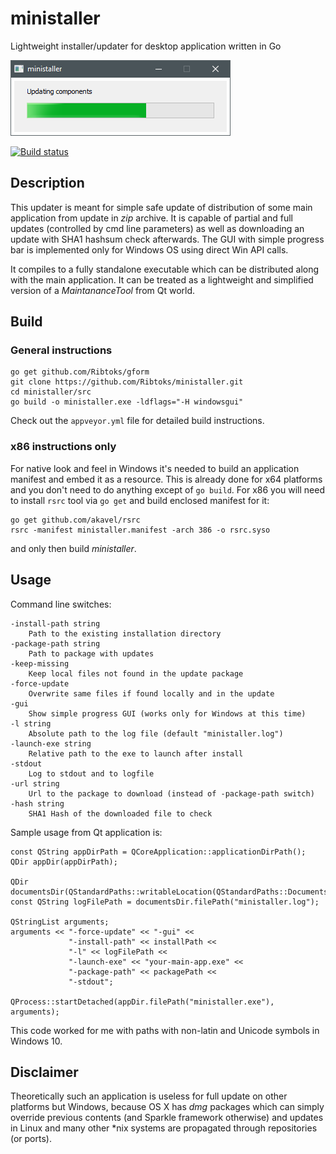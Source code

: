 # ministaller
Lightweight installer/updater for desktop application written in Go

![alt tag](https://raw.githubusercontent.com/Ribtoks/ministaller/master/ministaller.png)

[![Build status](https://ci.appveyor.com/api/projects/status/n32q1fas77p0r90j/branch/master?svg=true)](https://ci.appveyor.com/project/Ribtoks/ministaller/branch/master)

## Description

This updater is meant for simple safe update of distribution of some main application from update in _zip_ archive. It is capable of partial and full updates (controlled by cmd line parameters) as well as downloading an update with SHA1 hashsum check afterwards. The GUI with simple progress bar is implemented only for Windows OS using direct Win API calls.

It compiles to a fully standalone executable which can be distributed along with the main application. It can be treated as a lightweight and simplified version of a _MaintananceTool_ from Qt world.

## Build

### General instructions

    go get github.com/Ribtoks/gform
    git clone https://github.com/Ribtoks/ministaller.git
    cd ministaller/src
    go build -o ministaller.exe -ldflags="-H windowsgui"
    
Check out the `appveyor.yml` file for detailed build instructions.

### x86 instructions only

For native look and feel in Windows it's needed to build an application manifest and embed it as a resource. This is already done for x64 platforms and you don't need to do anything except of `go build`. For x86 you will need to install `rsrc` tool via `go get` and build enclosed manifest for it:

    go get github.com/akavel/rsrc
    rsrc -manifest ministaller.manifest -arch 386 -o rsrc.syso
    
and only then build _ministaller_.

## Usage

Command line switches:

    -install-path string
        Path to the existing installation directory
    -package-path string
        Path to package with updates
    -keep-missing
        Keep local files not found in the update package
    -force-update
        Overwrite same files if found locally and in the update
    -gui
        Show simple progress GUI (works only for Windows at this time)
    -l string
        Absolute path to the log file (default "ministaller.log")
    -launch-exe string
        Relative path to the exe to launch after install
    -stdout
        Log to stdout and to logfile
    -url string
        Url to the package to download (instead of -package-path switch)
    -hash string
        SHA1 Hash of the downloaded file to check

Sample usage from Qt application is:

    const QString appDirPath = QCoreApplication::applicationDirPath();
    QDir appDir(appDirPath);
    
    QDir documentsDir(QStandardPaths::writableLocation(QStandardPaths::DocumentsLocation));
    const QString logFilePath = documentsDir.filePath("ministaller.log");

    QStringList arguments;
    arguments << "-force-update" << "-gui" <<
                 "-install-path" << installPath <<
                 "-l" << logFilePath <<
                 "-launch-exe" << "your-main-app.exe" <<
                 "-package-path" << packagePath <<
                 "-stdout";

    QProcess::startDetached(appDir.filePath("ministaller.exe"), arguments);
    
This code worked for me with paths with non-latin and Unicode symbols in Windows 10.
    
## Disclaimer

Theoretically such an application is useless for full update on other platforms but Windows, because OS X has _dmg_ packages which can simply override previous contents (and Sparkle framework otherwise) and updates in Linux and many other \*nix systems are propagated through repositories (or ports).
